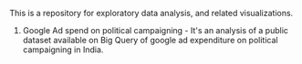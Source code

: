 This is a repository for exploratory data analysis, and related visualizations.

1. Google Ad spend on political campaigning - It's an analysis of a public dataset available on Big Query of google ad expenditure on political campaigning in India.
